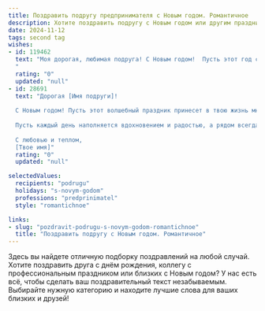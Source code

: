 ```yaml
---
title: Поздравить подругу предпринимателя с Новым годом. Романтичное
description: Хотите поздравить подругу с Новым годом или другим праздником? Наш ИИ создаст незабываемое поздравление, а вы обязательно выделитесь среди других.  
date: 2024-11-12
tags: second tag
wishes:
- id: 119462
  text: "Моя дорогая, любимая подруга! С Новым годом!  Пусть этот год станет для тебя воплощением всех самых смелых предпринимательских замыслов, принесёт  ошеломляющий успех и, конечно же, море любви и счастья.  Пусть звёзды на небе сияют так же ярко, как и твои глаза, а каждый новый день будет полон волшебства и радости.  Ты – настоящая королева, и я желаю тебе царствовать в своей жизни, наслаждаясь каждым мгновением!  Целую тебя крепко-крепко!
  "
  rating: "0"
  updated: "null"
- id: 28691
  text: "Дорогая [Имя подруги]!
  
  С Новым годом! Пусть этот волшебный праздник принесет в твою жизнь множество ярких моментов, искренних улыбок и светлых надежд. Как предприниматель, ты смело шагаешь по пути своих мечт, и я верю, что в новом году тебя ждут удивительные успехи и невиданные горизонты.
  
  Пусть каждый день наполняется вдохновением и радостью, а рядом всегда будут верные друзья и любимые люди. Желаю, чтобы твое сердце било в унисон с мечтами, а каждый момент приносил счастье.
  
  С любовью и теплом,
  [Твое имя]"
  rating: "0"
  updated: "null"

selectedValues:
  recipients: "podrugu"
  holidays: "s-novym-godom"
  professions: "predprinimatel"
  style: "romantichnoe"

links:
- slug: "pozdravit-podrugu-s-novym-godom-romantichnoe"
  title: "Поздравить подругу с Новым годом. Романтичное"
---
```


Здесь вы найдете отличную подборку поздравлений на любой случай.
Хотите поздравить друга с днём рождения, коллегу с профессиональным праздником или близких с Новым годом? У нас есть всё, чтобы сделать ваш поздравительный текст незабываемым. Выбирайте нужную категорию и находите лучшие слова для ваших близких и друзей!
